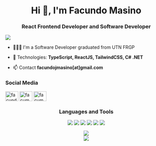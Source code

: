 <h1 align="center">Hi 👋, I'm Facundo Masino</h1>
<h3 align="center">React Frontend Developer and Software Developer</h3>

![](https://komarev.com/ghpvc/?username=facumasino&color=dc143c)

- 👨🏼‍🎓 I'm a Software Developer graduated from UTN FRGP

- 🌱 Technologies: **TypeScript, ReactJS, TailwindCSS, C# .NET**

- 📫 Contact **facundojmasino[at]gmail.com**

<h3 align="left">Social Media</h3>
<p align="left">
<a href="https://linkedin.com/in/facundomasino" target="blank"><img align="center" src="https://raw.githubusercontent.com/rahuldkjain/github-profile-readme-generator/master/src/images/icons/Social/linked-in-alt.svg" alt="facundomasino" height="30" width="40" /></a>
<a href="https://instagram.com/facumasino" target="blank"><img align="center" src="https://raw.githubusercontent.com/rahuldkjain/github-profile-readme-generator/master/src/images/icons/Social/instagram.svg" alt="facumasino" height="30" width="40" /></a>
<a href="https://www.youtube.com/c/facumasino" target="blank"><img align="center" src="https://raw.githubusercontent.com/rahuldkjain/github-profile-readme-generator/master/src/images/icons/Social/youtube.svg" alt="facumasino" height="30" width="40" /></a>
</p>

<h3 align="center">Languages and Tools</h3>
<p align="center">
  <img src="https://img.shields.io/badge/CSS3-214CE5"/>
  <img src="https://img.shields.io/badge/SASS-BF4080"/>
  <img src="https://img.shields.io/badge/JavaScript-F7E018"/>
  <img src="https://img.shields.io/badge/TypeScript-3178C6"/>
  <img src="https://img.shields.io/badge/ReactJS-087EA4"/>
  <img src="https://img.shields.io/badge/MySQL-2782B6"/>
</p>
<p align="center">
  <img src="https://github-readme-stats.vercel.app/api?username=facumasino&show_icons=true&theme=github_dark"/>
  <br/>
  <img src="https://github-readme-stats.vercel.app/api/top-langs/?username=facumasino&layout=compact&theme=github_dark"/>
</p>
